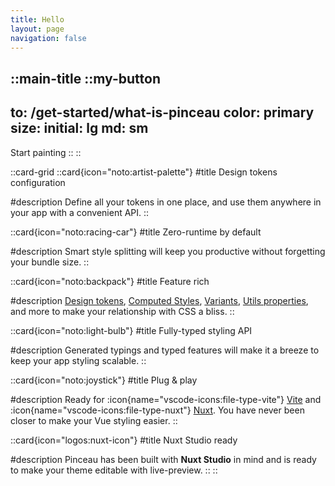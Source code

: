 ```yaml
---
title: Hello
layout: page
navigation: false
---
```


::main-title
::my-button
---
to: /get-started/what-is-pinceau
color: primary
size:
  initial: lg
  md: sm
---
Start painting
::
::


::card-grid
::card{icon="noto:artist-palette"}
#title
Design tokens configuration

#description
Define all your tokens in one place, and use them anywhere in your app with a convenient API.
::

::card{icon="noto:racing-car"}
#title
Zero-runtime by default

#description
Smart style splitting will keep you productive without forgetting your bundle size.
::

::card{icon="noto:backpack"}
#title
Feature rich

#description
[Design tokens](/configuration/design-tokens), [Computed Styles](/styling/computed-styles), [Variants](/styling/variants), [Utils properties](/configuration/utils-properties), and more to make your relationship with CSS a bliss.
::

::card{icon="noto:light-bulb"}
#title
Fully-typed styling API

#description
Generated typings and typed features will make it a breeze to keep your app styling scalable.
::

::card{icon="noto:joystick"}
#title
Plug & play

#description
Ready for :icon{name="vscode-icons:file-type-vite"} [Vite](/get-started/installation#vite) and :icon{name="vscode-icons:file-type-nuxt"} [Nuxt](/get-started/installation#nuxt). You have never been closer to make your Vue styling easier.
::

::card{icon="logos:nuxt-icon"}
#title
Nuxt Studio ready

#description
Pinceau has been built with **Nuxt Studio** in mind and is ready to make your theme editable with live-preview.
::
::
